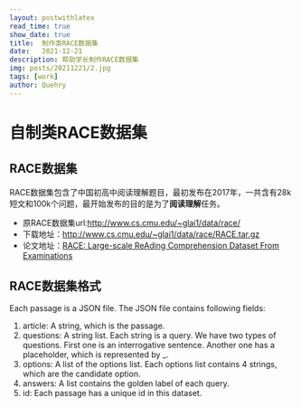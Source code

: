 ```yaml
---
layout: postwithlatex
read_time: true
show_date: true
title:  制作类RACE数据集
date:   2021-12-21  
description: 帮助学长制作RACE数据集
img: posts/20211221/2.jpg 
tags: [work]
author: Quehry
---
```


# 自制类RACE数据集
## RACE数据集
RACE数据集包含了中国初高中阅读理解题目，最初发布在2017年，一共含有28k短文和100k个问题，最开始发布的目的是为了**阅读理解**任务。

- 原RACE数据集url:http://www.cs.cmu.edu/~glai1/data/race/
- 下载地址：http://www.cs.cmu.edu/~glai1/data/race/RACE.tar.gz
- 论文地址：[RACE: Large-scale ReAding Comprehension Dataset From Examinations](https://arxiv.org/abs/1704.04683)
## RACE数据集格式
Each passage is a JSON file. The JSON file contains following fields:

1. article: A string, which is the passage.
2. questions: A string list. Each string is a query. We have two types of questions. First one is an interrogative sentence. Another one has a placeholder, which is represented by _.
3. options: A list of the options list. Each options list contains 4 strings, which are the candidate option.
4. answers: A list contains the golden label of each query.
5. id: Each passage has a unique id in this dataset.
